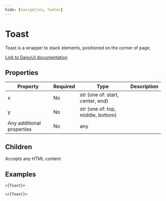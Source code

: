 ```yaml
---
hide: [navigation, footer]
---
```

# Toast

Toast is a wrapper to stack elements, positioned on the corner of page.

[Link to DaisyUI documentation](https://daisyui.com/components/toast/)


## Properties

| Property | Required | Type | Description |
|----------|----------|------|-------------|
|x|No|str (one of: start, center, end)||
|y|No|str (one of: top, middle, bottom)||
|Any additional properties|No|any||

## Children

Accepts any HTML content

## Examples

```
<{Toast}>

</{Toast}>
```